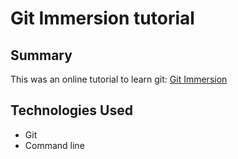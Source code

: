# Git Immersion tutorial

## Summary

This was an online tutorial to learn git:
[Git Immersion](http://gitimmersion.com/)

## Technologies Used

- Git
- Command line

